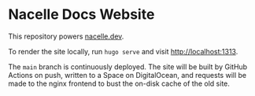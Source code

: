 # Nacelle Docs Website

This repository powers [nacelle.dev](https://nacelle.dev).

To render the site locally, run `hugo serve` and visit [http://localhost:1313](http://localhost:1313).

The `main` branch is continuously deployed. The site will be built by GitHub Actions on push, written to a Space on DigitalOcean, and requests will be made to the nginx frontend to bust the on-disk cache of the old site.
